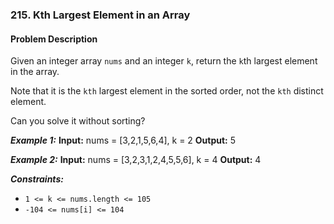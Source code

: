 ### 215. Kth Largest Element in an Array

#### Problem Description

Given an integer array `nums` and an integer `k`, return the `k`th largest element in the array.

Note that it is the `kth` largest element in the sorted order, not the `kth` distinct element.

Can you solve it without sorting?

***Example 1:*** 
**Input:**  nums = [3,2,1,5,6,4], k = 2
**Output:**  5

***Example 2:*** 
**Input:**  nums = [3,2,3,1,2,4,5,5,6], k = 4
**Output:**  4
 
***Constraints:*** 
- `1 <= k <= nums.length <= 105`
- `-104 <= nums[i] <= 104`
